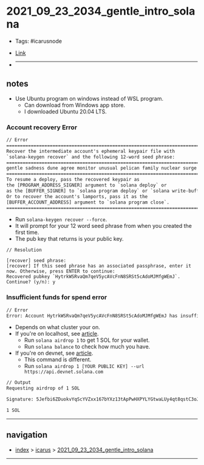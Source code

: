 # 2021_09_23_2034_gentle_intro_solana

- Tags: #icarusnode

- [Link](https://kirima.vercel.app/post/gentleintrosolana)
- ***

## notes

- Use Ubuntu program on windows instead of WSL program.
  - Can download from Windows app store.
  - I downloaded Ubuntu 20.04 LTS.

### Account recovery Error

```txt
// Error
==================================================================================
Recover the intermediate account's ephemeral keypair file with
`solana-keygen recover` and the following 12-word seed phrase:
==================================================================================
gentle sadness dune agree monitor unusual pelican family nuclear surge game picnic
==================================================================================
To resume a deploy, pass the recovered keypair as
the [PROGRAM_ADDRESS_SIGNER] argument to `solana deploy` or
as the [BUFFER_SIGNER] to `solana program deploy` or `solana write-buffer'.
Or to recover the account's lamports, pass it as the
[BUFFER_ACCOUNT_ADDRESS] argument to `solana program close`.
==================================================================================
```

- Run `solana-keygen recover --force`.
- It will prompt for your 12 word seed phrase from when you created the first time.
- The pub key that returns is your public key.

```
// Resolution

[recover] seed phrase:
[recover] If this seed phrase has an associated passphrase, enter it now. Otherwise, press ENTER to continue:
Recovered pubkey `HytrkWSRvaQm7qeV5ycAVcFnN8SRSt5cAdoMJMfgWEmJ`. Continue? (y/n): y
```

### Insufficient funds for spend error

```txt
// Error
Error: Account HytrkWSRvaQm7qeV5ycAVcFnN8SRSt5cAdoMJMfgWEmJ has insufficient funds for spend (0.42437208 SOL) + fee (0.000325 SOL)
```

- Depends on what cluster your on.
- If you're on localhost, see [article](https://docs.solana.com/cli/usage).
  - Run `solana airdrop 1` to get 1 SOL for your wallet.
  - Run `solana balance` to check how much you have.
- If you're on devnet, see [article](https://docs.solana.com/cli/transfer-tokens).
  - This command is different.
  - Run `solana airdrop 1 [YOUR PUBLIC KEY] --url https://api.devnet.solana.com`

```txt
// Output
Requesting airdrop of 1 SOL

Signature: 5Jefbi6ZDuokvYqScYVZxx167bYXz13tApPwHXPYLYGtwaLUy4qt8qstC3oJycDpsFTr33qn3t6AaQY2D5FTty4e

1 SOL
```

---

## navigation

- [index](../index) > [icarus](node) > [2021_09_23_2034_gentle_intro_solana](2021_09_23_2034_gentle_intro_solana)

---
